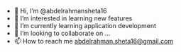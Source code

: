 - 👋 Hi, I’m @abdelrahmansheta16
- 👀 I’m interested in learning new features
- 🌱 I’m currently learning application development 
- 💞️ I’m looking to collaborate on ...
- 📫 How to reach me abdelrahman.sheta16@gmail.com 

<!---
abdelrahmansheta16/abdelrahmansheta16 is a ✨ special ✨ repository because its `README.md` (this file) appears on your GitHub profile.
You can click the Preview link to take a look at your changes.
--->
